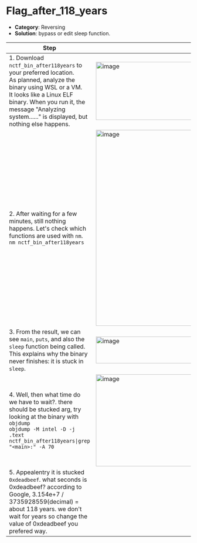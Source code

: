 # Flag_after_118_years

- **Category**: Reversing  
- **Solution**:  bypass or edit sleep function.


| Step | Screenshot |
|------|------------|
|1. Download `nctf_bin_after118years` to your preferred location.<br>As planned, analyze the binary using WSL or a VM.<br>It looks like a Linux ELF binary. When you run it, the message "Analyzing system......" is displayed, but nothing else happens.|<img width="1100" height="158" alt="image" src="https://github.com/user-attachments/assets/e2207beb-79b1-4166-b38a-da274c72c59d" />|
|2. After waiting for a few minutes, still nothing happens. Let's check which functions are used with `nm`.<br>`nm nctf_bin_after118years`|<img width="559" height="533" alt="image" src="https://github.com/user-attachments/assets/fa097159-ea1b-4158-8977-70ac19f91b51" />|
|3. From the result, we can see `main`, `puts`, and also the `sleep` function being called. This explains why the binary never finishes: it is stuck in `sleep`.|<img width="500" height="73" alt="image" src="https://github.com/user-attachments/assets/8dd73724-7919-47fd-bd85-96f84ce6c359" />|
|4. Well, then what time do we have to wait?. there should be stucked arg, try looking at the binary with `objdump`<br>`objdump -M intel -D -j .text nctf_bin_after118years\|grep "<main>:" -A 70`|<img width="752" height="250" alt="image" src="https://github.com/user-attachments/assets/7d32c0f1-7102-438f-8371-a6f8a4ad713c" />|
|5. Appealentry it is stucked `0xdeadbeef`. what seconds is 0xdeadbeef? according to Google, 3.154e+7 / 3735928559(decimal) = about 118 years. we don't wait for years so change the value of 0xdeadbeef you prefered way. 

